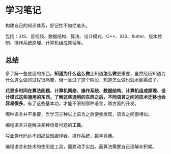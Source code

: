 # 学习笔记

构建自己的知识体系，好记性不如烂笔头。

包括：iOS、音视频、数据结构、算法、设计模式、C++、iOS、flutter、版本控制、操作系统原理、计算机组成原理等。

## 总结

多了解一些底层的东西。**知道为什么这么做**比知道**怎么做**更重要，虽然经历知道为什么这么做的过程很痛苦，但一旦过了这个阶段，知道怎么做也就水到渠成了。

**花更多时间在算法刷题、计算机网络、操作系统、数据结构、计算机组成原理、设计模式这些通用的东西，了解这些通用的东西之后，不同语言之间的技术迁移也会容易很多**。有了这些基本功，才能不限制哪种语言，哪方面的开发。

哪种语言并不重要，当学习三种以上语言之后便会发现，语言之间很相似。

编程语言只是解决某种场景问题的**工具**。

写业务代码远不如那些做编译器，操作系统，数学竞赛。

编程语言和技术的使用是工具，需要动手实战。而算法需要自己理解和积累。
